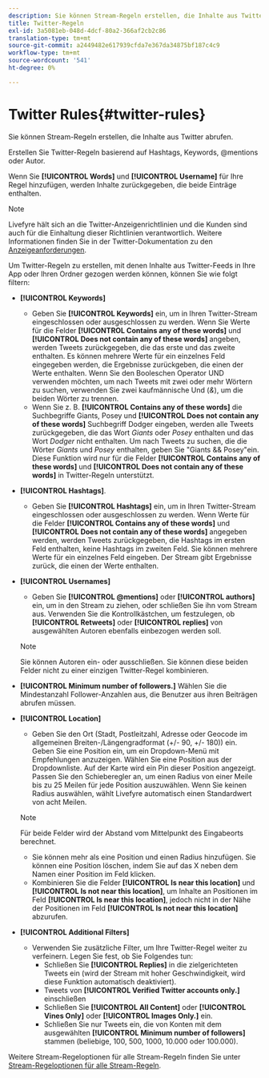 ```yaml
---
description: Sie können Stream-Regeln erstellen, die Inhalte aus Twitter abrufen.
title: Twitter-Regeln
exl-id: 3a5081eb-048d-4dcf-80a2-366af2cb2c86
translation-type: tm+mt
source-git-commit: a2449482e617939cfda7e367da34875bf187c4c9
workflow-type: tm+mt
source-wordcount: '541'
ht-degree: 0%

---
```


# Twitter Rules{#twitter-rules}

Sie können Stream-Regeln erstellen, die Inhalte aus Twitter abrufen.

Erstellen Sie Twitter-Regeln basierend auf Hashtags, Keywords, @mentions oder Autor.

Wenn Sie **[!UICONTROL Words]** und **[!UICONTROL Username]** für Ihre Regel hinzufügen, werden Inhalte zurückgegeben, die beide Einträge enthalten.

>[!NOTE]
>
>Livefyre hält sich an die Twitter-Anzeigenrichtlinien und die Kunden sind auch für die Einhaltung dieser Richtlinien verantwortlich. Weitere Informationen finden Sie in der Twitter-Dokumentation zu den [Anzeigeanforderungen](https://dev.twitter.com/terms/display-requirements).

Um Twitter-Regeln zu erstellen, mit denen Inhalte aus Twitter-Feeds in Ihre App oder Ihren Ordner gezogen werden können, können Sie wie folgt filtern:

* **[!UICONTROL Keywords]**
   * Geben Sie **[!UICONTROL Keywords]** ein, um in Ihren Twitter-Stream eingeschlossen oder ausgeschlossen zu werden. Wenn Sie Werte für die Felder **[!UICONTROL Contains any of these words]** und **[!UICONTROL Does not contain any of these words]** angeben, werden Tweets zurückgegeben, die das erste und das zweite enthalten. Es können mehrere Werte für ein einzelnes Feld eingegeben werden, die Ergebnisse zurückgeben, die einen der Werte enthalten. Wenn Sie den Booleschen Operator UND verwenden möchten, um nach Tweets mit zwei oder mehr Wörtern zu suchen, verwenden Sie zwei kaufmännische Und (*&amp;*), um die beiden Wörter zu trennen.
   * Wenn Sie z. B. **[!UICONTROL Contains any of these words]** die Suchbegriffe Giants, Posey und **[!UICONTROL Does not contain any of these words]** Suchbegriff Dodger eingeben, werden alle Tweets zurückgegeben, die das Wort *Giants* oder *Posey* enthalten und das Wort *Dodger* nicht enthalten.
Um nach Tweets zu suchen, die die Wörter *Giants* und *Posey* enthalten, geben Sie &quot;Giants &amp;&amp; Posey&quot;ein. Diese Funktion wird nur für die Felder **[!UICONTROL Contains any of these words]** und **[!UICONTROL Does not contain any of these words]** in Twitter-Regeln unterstützt.

* **[!UICONTROL Hashtags]**.
   * Geben Sie **[!UICONTROL Hashtags]** ein, um in Ihren Twitter-Stream eingeschlossen oder ausgeschlossen zu werden. Wenn Werte für die Felder **[!UICONTROL Contains any of these words]** und **[!UICONTROL Does not contain any of these words]** angegeben werden, werden Tweets zurückgegeben, die Hashtags im ersten Feld enthalten, keine Hashtags im zweiten Feld. Sie können mehrere Werte für ein einzelnes Feld eingeben. Der Stream gibt Ergebnisse zurück, die einen der Werte enthalten.

* **[!UICONTROL Usernames]**
   * Geben Sie **[!UICONTROL @mentions]** oder **[!UICONTROL authors]** ein, um in den Stream zu ziehen, oder schließen Sie ihn vom Stream aus. Verwenden Sie die Kontrollkästchen, um festzulegen, ob **[!UICONTROL Retweets]** oder **[!UICONTROL replies]** von ausgewählten Autoren ebenfalls einbezogen werden soll.

   >[!NOTE]
   >
   >Sie können Autoren ein- oder ausschließen. Sie können diese beiden Felder nicht zu einer einzigen Twitter-Regel kombinieren.

* **[!UICONTROL Minimum number of followers.]** Wählen Sie die Mindestanzahl Follower-Anzahlen aus, die Benutzer aus ihren Beiträgen abrufen müssen.
* **[!UICONTROL Location]**

   * Geben Sie den Ort (Stadt, Postleitzahl, Adresse oder Geocode im allgemeinen Breiten-/Längengradformat (+/- 90, +/- 180)) ein. Geben Sie eine Position ein, um ein Dropdown-Menü mit Empfehlungen anzuzeigen. Wählen Sie eine Position aus der Dropdownliste. Auf der Karte wird ein Pin dieser Position angezeigt. Passen Sie den Schieberegler an, um einen Radius von einer Meile bis zu 25 Meilen für jede Position auszuwählen. Wenn Sie keinen Radius auswählen, wählt Livefyre automatisch einen Standardwert von acht Meilen.
   >[!NOTE]
   >
   >Für beide Felder wird der Abstand vom Mittelpunkt des Eingabeorts berechnet.

   * Sie können mehr als eine Position und einen Radius hinzufügen. Sie können eine Position löschen, indem Sie auf das X neben dem Namen einer Position im Feld klicken.
   * Kombinieren Sie die Felder **[!UICONTROL Is near this location]** und **[!UICONTROL Is not near this location]**, um Inhalte an Positionen im Feld **[!UICONTROL Is near this location]**, jedoch nicht in der Nähe der Positionen im Feld **[!UICONTROL Is not near this location]** abzurufen.


* **[!UICONTROL Additional Filters]**
   * Verwenden Sie zusätzliche Filter, um Ihre Twitter-Regel weiter zu verfeinern. Legen Sie fest, ob Sie Folgendes tun:
      * Schließen Sie **[!UICONTROL Replies]** in die zielgerichteten Tweets ein (wird der Stream mit hoher Geschwindigkeit, wird diese Funktion automatisch deaktiviert).
      * Tweets von **[!UICONTROL Verified Twitter accounts only.]** einschließen
      * Schließen Sie **[!UICONTROL All Content]** oder **[!UICONTROL Vines Only]** oder **[!UICONTROL Images Only.]** ein.
      * Schließen Sie nur Tweets ein, die von Konten mit dem ausgewählten **[!UICONTROL Minimum number of followers]** stammen (beliebige, 100, 500, 1000, 10.000 oder 100.000).

Weitere Stream-Regeloptionen für alle Stream-Regeln finden Sie unter [Stream-Regeloptionen für alle Stream-Regeln](../c-streams/c-stream-rule-options-for-all-stream-rules.md#c_stream_rule_options_for_all_stream_rules).
